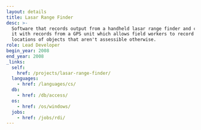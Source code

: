 ```yaml
---
layout: details
title: Lasar Range Finder
desc: >-
  Software that records output from a handheld lasar range finder and combines
  it with records from a GPS unit which allows field workers to record the
  locations of objects that aren't assessible otherwise.
role: Lead Developer
begin_year: 2008
end_year: 2008
_links:
  self:
    href: /projects/lasar-range-finder/
  languages:
    - href: /languages/cs/
  db:
    - href: /db/access/
  os:
    - href: /os/windows/
  jobs:
    - href: /jobs/rdi/
---
```

